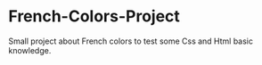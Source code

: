 # French-Colors-Project
Small project about French colors to test some Css and Html basic knowledge.
